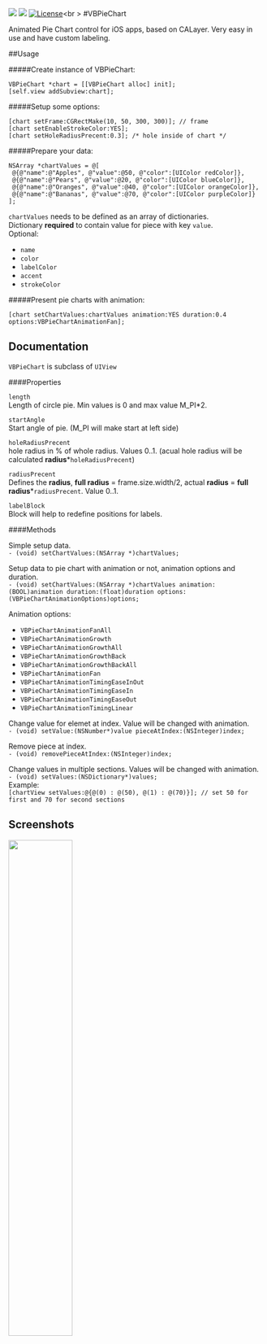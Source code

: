 [![](https://travis-ci.org/sakrist/VBPieChart.svg?branch=master)](https://travis-ci.org/sakrist/VBPieChart)
[![](https://img.shields.io/cocoapods/v/VBPieChart.svg?style=flat)](https://cocoapods.org/pods/VBPieChart)
[![License](http://img.shields.io/:license-mit-blue.svg)](http://doge.mit-license.org)<br \>
#VBPieChart

Animated Pie Chart control for iOS apps, based on CALayer. Very easy in use and have custom labeling.

##Usage


#####Create instance of VBPieChart:

```
VBPieChart *chart = [[VBPieChart alloc] init];
[self.view addSubview:chart];
```

#####Setup some options:

```
[chart setFrame:CGRectMake(10, 50, 300, 300)]; // frame
[chart setEnableStrokeColor:YES]; 
[chart setHoleRadiusPrecent:0.3]; /* hole inside of chart */
``` 

#####Prepare your data:

```
NSArray *chartValues = @[
 @{@"name":@"Apples", @"value":@50, @"color":[UIColor redColor]},
 @{@"name":@"Pears", @"value":@20, @"color":[UIColor blueColor]},
 @{@"name":@"Oranges", @"value":@40, @"color":[UIColor orangeColor]},
 @{@"name":@"Bananas", @"value":@70, @"color":[UIColor purpleColor]}
];
```
`chartValues` needs to be defined as an array of dictionaries.<br>
Dictionary **required** to contain value for piece with key `value`.<br>
Optional:

- `name`
- `color`
- `labelColor`
- `accent`
- `strokeColor`

#####Present pie charts with animation:

```
[chart setChartValues:chartValues animation:YES duration:0.4 options:VBPieChartAnimationFan];
```


## Documentation

`VBPieChart` is subclass of `UIView`

####Properties

`length`<br />
Length of circle pie. Min values is 0 and max value M_PI*2.

`startAngle`<br />
Start angle of pie. (M_PI will make start at left side)

`holeRadiusPrecent`<br />
hole radius in % of whole radius. Values 0..1. (acual hole radius will be calculated **radius***`holeRadiusPrecent`)

`radiusPrecent` <br />
Defines the **radius**,  **full radius** = frame.size.width/2, actual **radius** = **full radius***`radiusPrecent`. Value 0..1.

`labelBlock`<br />
Block will help to redefine positions for labels.

####Methods

Simple setup data.<br />
`- (void) setChartValues:(NSArray *)chartValues;`<br />

Setup data to pie chart with animation or not, animation options and duration.<br />
`- (void) setChartValues:(NSArray *)chartValues animation:(BOOL)animation duration:(float)duration options:(VBPieChartAnimationOptions)options;`

Animation options:

* `VBPieChartAnimationFanAll`
* `VBPieChartAnimationGrowth`
* `VBPieChartAnimationGrowthAll`
* `VBPieChartAnimationGrowthBack`
* `VBPieChartAnimationGrowthBackAll`
* `VBPieChartAnimationFan`
* `VBPieChartAnimationTimingEaseInOut`
* `VBPieChartAnimationTimingEaseIn`
* `VBPieChartAnimationTimingEaseOut`
* `VBPieChartAnimationTimingLinear`

Change value for elemet at index. Value will be changed with animation. <br />
`- (void) setValue:(NSNumber*)value pieceAtIndex:(NSInteger)index;` <br />

Remove piece at index.<br />
`- (void) removePieceAtIndex:(NSInteger)index;`<br />

Change values in multiple sections. Values will be changed with animation. <br />
`- (void) setValues:(NSDictionary*)values;` <br />
Example: <br />
`[chartView setValues:@{@(0) : @(50), @(1) : @(70)}]; // set 50 for first and 70 for second sections` <br />

## Screenshots
<img src="https://raw.githubusercontent.com/sakrist/VBPieChart/master/Screenshot.png" width="50%">
